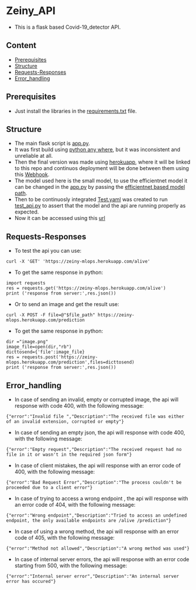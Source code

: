 # Zeiny_API
- This is a flask based Covid-19_detector API.

## Content
- [Prerequisites](#prerequisites)
- [Structure](#structure)
- [Requests-Responses](#requests-responses)
- [Error_handling](#error_handling)

## Prerequisites
- Just install the libraries in the [requirements.txt](requirements.txt) file.

## Structure
- The main flask script is [app.py](app.py).
- It was first build using [python any where](https://www.pythonanywhere.com/), but it was inconsistent and unreliable at all.
- Then the final version was made using [herokuapp](https://dashboard.heroku.com/apps), where it will be linked to this repo and continuos deployment will be done between them using this [Webhook](https://github.com/Zeiny96/Zeiny_MLOPS/settings/hooks/366920485).
- The model used here is the small model, to use the efficientnet model it can be changed in the [app.py](app.py) by passing the [efficientnet based model path](models/model_efficientnet.h5).
- Then to be continuosly integrated [Test.yaml](.github/workflows/Test_CI.yaml) was created to run [test_api.py](test/test_api.py) to assert that the model and the api are running properly as expected.
- Now it can be accessed using this [url](https://zeiny-mlops.herokuapp.com/)

## Requests-Responses
- To test the api you can use:
```
curl -X 'GET' 'https://zeiny-mlops.herokuapp.com/alive'
```
- To get the same response in python:
```
import requests
res = requests.get('https://zeiny-mlops.herokuapp.com/alive')
print ('response from server:',res.json())
```
- Or to send an image and get the result use:
```
curl -X POST -F file=@"$file_path" https://zeiny-mlops.herokuapp.com/prediction
```
- To get the same response in python:
```
dir ="image.png"
image_file=open(dir,"rb")
dicttosend={'file':image_file}
res = requests.post('https://zeiny-mlops.herokuapp.com/prediction',files=dicttosend)
print ('response from server:',res.json())
```

## Error_handling
- In case of sending an invalid, empty or corrupted image, the api will response with code 400, with the following message:
```
{"error":"Invalid file ","Description":"The received file was either of an invalid extension, corrupted or empty"}
```
- In case of sending an empty json, the api will response with code 400, with the following message:
```
{"error":"Empty request","Description":"The received request had no file in it or wasn't in the required json form"}
```
- In case of client mistakes, the api will response with an error code of 400, with the following message:
```
{"error":"Bad Request Error","Description":"The process couldn't be proceeded due to a client error"}
```
- In case of trying to access a wrong endpoint , the api will response with an error code of 404, with the following message:
```
{"error":"Wrong endpoint","Description":"Tried to access an undefined endpoint, the only available endpoints are /alive /prediction"}
```
- In case of using a wrong method, the api will response with an error code of 405, with the following message:
```
{"error":"Method not allowed","Description":"A wrong method was used"}
```
- In case of internal server errors, the api will response with an error code starting from 500, with the following message:
```
{"error":"Internal server error","Description":"An internal server error has occured"}
```
